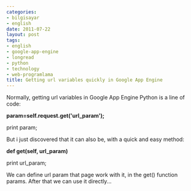```yaml
---
categories:
- bilgisayar
- english
date: 2011-07-22
layout: post
tags:
- english
- google-app-engine
- longread
- python
- technology
- web-programlama
title: Getting url variables quickly in Google App Engine
---
```


Normally, getting url variables in Google App Engine Python is a line of code:

**param=self.request.get('url\_param');**

print param;

But i just discovered that it can also be, with a quick and easy method:

**def get(self, url\_param)**

print url\_param;

We can define url param that page work with it, in the get() function params. After that we can use it directly...
